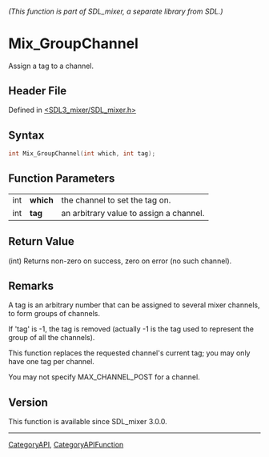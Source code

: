 ###### (This function is part of SDL_mixer, a separate library from SDL.)
# Mix_GroupChannel

Assign a tag to a channel.

## Header File

Defined in [<SDL3_mixer/SDL_mixer.h>](https://github.com/libsdl-org/SDL_mixer/blob/main/include/SDL3_mixer/SDL_mixer.h)

## Syntax

```c
int Mix_GroupChannel(int which, int tag);
```

## Function Parameters

|     |           |                                         |
| --- | --------- | --------------------------------------- |
| int | **which** | the channel to set the tag on.          |
| int | **tag**   | an arbitrary value to assign a channel. |

## Return Value

(int) Returns non-zero on success, zero on error (no such channel).

## Remarks

A tag is an arbitrary number that can be assigned to several mixer
channels, to form groups of channels.

If 'tag' is -1, the tag is removed (actually -1 is the tag used to
represent the group of all the channels).

This function replaces the requested channel's current tag; you may only
have one tag per channel.

You may not specify MAX_CHANNEL_POST for a channel.

## Version

This function is available since SDL_mixer 3.0.0.

----
[CategoryAPI](CategoryAPI), [CategoryAPIFunction](CategoryAPIFunction)

